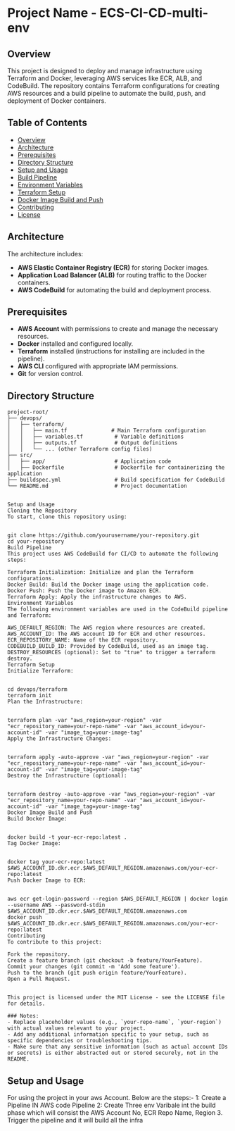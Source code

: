 # Project Name - ECS-CI-CD-multi-env

## Overview
This project is designed to deploy and manage infrastructure using Terraform and Docker, leveraging AWS services like ECR, ALB, and CodeBuild. The repository contains Terraform configurations for creating AWS resources and a build pipeline to automate the build, push, and deployment of Docker containers.

## Table of Contents
- [Overview](#overview)
- [Architecture](#architecture)
- [Prerequisites](#prerequisites)
- [Directory Structure](#directory-structure)
- [Setup and Usage](#setup-and-usage)
- [Build Pipeline](#build-pipeline)
- [Environment Variables](#environment-variables)
- [Terraform Setup](#terraform-setup)
- [Docker Image Build and Push](#docker-image-build-and-push)
- [Contributing](#contributing)
- [License](#license)

## Architecture
The architecture includes:
- **AWS Elastic Container Registry (ECR)** for storing Docker images.
- **Application Load Balancer (ALB)** for routing traffic to the Docker containers.
- **AWS CodeBuild** for automating the build and deployment process.

## Prerequisites
- **AWS Account** with permissions to create and manage the necessary resources.
- **Docker** installed and configured locally.
- **Terraform** installed (instructions for installing are included in the pipeline).
- **AWS CLI** configured with appropriate IAM permissions.
- **Git** for version control.

## Directory Structure
```plaintext
project-root/
├── devops/
│   ├── terraform/
│   │   ├── main.tf              # Main Terraform configuration
│   │   ├── variables.tf          # Variable definitions
│   │   ├── outputs.tf            # Output definitions
│   │   └── ... (other Terraform config files)
├── src/
│   ├── app/                      # Application code
│   ├── Dockerfile                # Dockerfile for containerizing the application
├── buildspec.yml                 # Build specification for CodeBuild
└── README.md                     # Project documentation


Setup and Usage
Cloning the Repository
To start, clone this repository using:


git clone https://github.com/yourusername/your-repository.git
cd your-repository
Build Pipeline
This project uses AWS CodeBuild for CI/CD to automate the following steps:

Terraform Initialization: Initialize and plan the Terraform configurations.
Docker Build: Build the Docker image using the application code.
Docker Push: Push the Docker image to Amazon ECR.
Terraform Apply: Apply the infrastructure changes to AWS.
Environment Variables
The following environment variables are used in the CodeBuild pipeline and Terraform:

AWS_DEFAULT_REGION: The AWS region where resources are created.
AWS_ACCOUNT_ID: The AWS account ID for ECR and other resources.
ECR_REPOSITORY_NAME: Name of the ECR repository.
CODEBUILD_BUILD_ID: Provided by CodeBuild, used as an image tag.
DESTROY_RESOURCES (optional): Set to "true" to trigger a terraform destroy.
Terraform Setup
Initialize Terraform:


cd devops/terraform
terraform init
Plan the Infrastructure:


terraform plan -var "aws_region=your-region" -var "ecr_repository_name=your-repo-name" -var "aws_account_id=your-account-id" -var "image_tag=your-image-tag"
Apply the Infrastructure Changes:


terraform apply -auto-approve -var "aws_region=your-region" -var "ecr_repository_name=your-repo-name" -var "aws_account_id=your-account-id" -var "image_tag=your-image-tag"
Destroy the Infrastructure (optional):


terraform destroy -auto-approve -var "aws_region=your-region" -var "ecr_repository_name=your-repo-name" -var "aws_account_id=your-account-id" -var "image_tag=your-image-tag"
Docker Image Build and Push
Build Docker Image:


docker build -t your-ecr-repo:latest .
Tag Docker Image:


docker tag your-ecr-repo:latest $AWS_ACCOUNT_ID.dkr.ecr.$AWS_DEFAULT_REGION.amazonaws.com/your-ecr-repo:latest
Push Docker Image to ECR:


aws ecr get-login-password --region $AWS_DEFAULT_REGION | docker login --username AWS --password-stdin $AWS_ACCOUNT_ID.dkr.ecr.$AWS_DEFAULT_REGION.amazonaws.com
docker push $AWS_ACCOUNT_ID.dkr.ecr.$AWS_DEFAULT_REGION.amazonaws.com/your-ecr-repo:latest
Contributing
To contribute to this project:

Fork the repository.
Create a feature branch (git checkout -b feature/YourFeature).
Commit your changes (git commit -m 'Add some feature').
Push to the branch (git push origin feature/YourFeature).
Open a Pull Request.


This project is licensed under the MIT License - see the LICENSE file for details.

### Notes:
- Replace placeholder values (e.g., `your-repo-name`, `your-region`) with actual values relevant to your project.
- Add any additional information specific to your setup, such as specific dependencies or troubleshooting tips.
- Make sure that any sensitive information (such as actual account IDs or secrets) is either abstracted out or stored securely, not in the README.
```



## Setup and Usage
For using the project in your aws Account. Below are the steps:-
1: Create a Pipeline IN AWS code Pipeline
2: Create Three env Varibale int the build phase which will consist the AWS Account No, ECR Repo Name, Region
3. Trigger the pipeline and it will build all the infra


